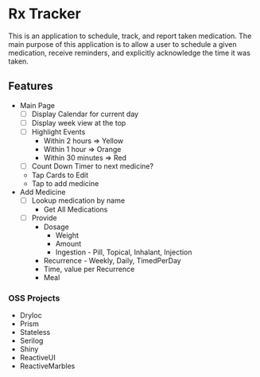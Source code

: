 # Rx Tracker
This is an application to schedule, track, and report taken medication.  The main purpose of this application is to allow a user to schedule a given medication, receive reminders, and explicitly acknowledge the time it was taken.

## Features
- Main Page
  - [ ] Display Calendar for current day
  - [ ] Display week view at the top
  - [ ] Highlight Events
    - Within 2 hours => Yellow
    - Within 1 hour => Orange
    - Within 30 minutes => Red
  - [ ] Count Down Timer to next medicine?
  - Tap Cards to Edit
  - Tap to add medicine
- Add Medicine
  - [ ] Lookup medication by name
    - Get All Medications
  - [ ] Provide
    - Dosage
      - Weight
      - Amount
      - Ingestion - Pill, Topical, Inhalant, Injection
    - Recurrence - Weekly, Daily, TimedPerDay
    - Time, value per Recurrence
    - Meal

### OSS Projects
- DryIoc
- Prism
- Stateless
- Serilog
- Shiny
- ReactiveUI
- ReactiveMarbles